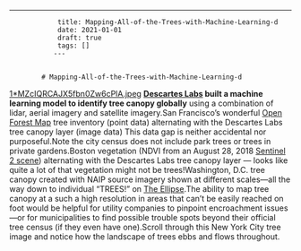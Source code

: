 ---
                title: Mapping-All-of-the-Trees-with-Machine-Learning-d
                date: 2021-01-01    
                draft: true
                tags: []
               ---


            # Mapping-All-of-the-Trees-with-Machine-Learning-d

[1*MZcIQRCAJX5fbn0Zw6cPlA.jpeg](Mapping%20All%20of%20the%20Trees%20with%20Machine%20Learning%20-%20d%20b1278e65ef0743caa067337c00fd9604/1MZcIQRCAJX5fbn0Zw6cPlA.jpeg)
**[Descartes Labs](https://www.descarteslabs.com/) built a machine learning model to identify tree canopy globally** using a combination of lidar, aerial imagery and satellite imagery.San Francisco’s wonderful [Open Forest Map](https://www.opentreemap.org/urbanforestmap/map/) tree inventory (point data) alternating with the Descartes Labs tree canopy layer (image data)
This data gap is neither accidental nor purposeful.Note the city census does not include park trees or trees in private gardens.Boston vegetation (NDVI from an August 28, 2018 [Sentinel 2 scene](https://apps.sentinel-hub.com/eo-browser/?lat=42.34782&lng=-71.06859&zoom=14&time=2018-08-28&preset=3_NDVI&datasource=Sentinel-2%20L1C)) alternating with the Descartes Labs tree canopy layer — looks like quite a lot of that vegetation might not be trees!Washington, D.C. tree canopy created with NAIP source imagery shown at different scales—all the way down to individual “TREES!” on [The Ellipse](https://en.wikipedia.org/wiki/The_Ellipse).The ability to map tree canopy at a such a high resolution in areas that can’t be easily reached on foot would be helpful for utility companies to pinpoint encroachment issues—or for municipalities to find possible trouble spots beyond their official tree census (if they even have one).Scroll through this New York City tree image and notice how the landscape of trees ebbs and flows throughout.